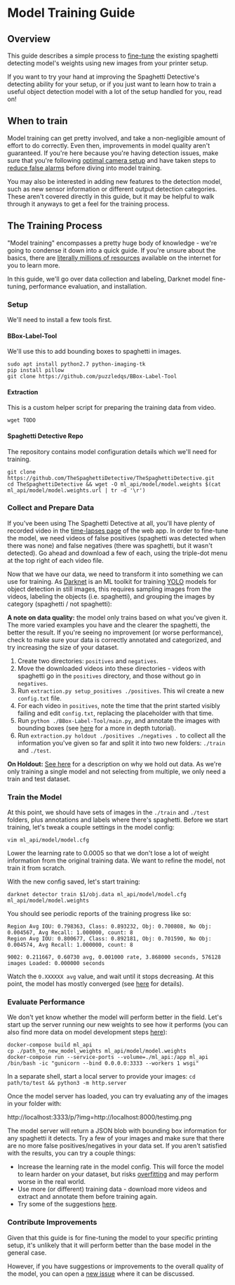 # Model Training Guide

## Overview

This guide describes a simple process to [fine-tune](https://stats.stackexchange.com/a/387095) the existing spaghetti detecting model's weights using new images from your printer setup.

If you want to try your hand at improving the Spaghetti Detective's detecting ability for your setup, or if you just want to learn how to train a useful
object detection model with a lot of the setup handled for you, read on!

## When to train

Model training can get pretty involved, and take a non-negligible amount of effort to do correctly. Even then, improvements in model quality aren't guaranteed. If you're here because you're having
detection issues, make sure that you're following [optimal camera setup](https://www.thespaghettidetective.com/docs/optimal-camera-setup/) and have taken steps to [reduce false alarms](https://www.thespaghettidetective.com/docs/failure-detection-false-alarms/#what-can-i-do-to-minimize-the-chance-of-false-alarms) before diving into model training.

You may also be interested in adding new features to the detection model, such as new sensor information or different output detection categories. These aren't covered directly in this guide, but it may be helpful to walk through it anyways to
get a feel for the training process.

## The Training Process

"Model training" encompasses a pretty huge body of knowledge - we're going to condense it down into a quick guide. If you're unsure about the basics, there are [literally millions of resources](https://www.google.com/search?q=ml+model+training) available on the internet for you to learn more.

In this guide, we'll go over data collection and labeling, Darknet model fine-tuning, performance evaluation, and installation.

### Setup

We'll need to install a few tools first.

#### BBox-Label-Tool

We'll use this to add bounding boxes to spaghetti in images.

```shell
sudo apt install python2.7 python-imaging-tk
pip install pillow
git clone https://github.com/puzzledqs/BBox-Label-Tool
```

#### Extraction

This is a custom helper script for preparing the training data from video.

```shell
wget TODO
```

#### Spaghetti Detective Repo

The repository contains model configuration details which we'll need for training.

```shell
git clone https://github.com/TheSpaghettiDetective/TheSpaghettiDetective.git
cd TheSpaghettiDetective && wget -O ml_api/model/model.weights $(cat ml_api/model/model.weights.url | tr -d '\r')
```

### Collect and Prepare Data

If you've been using The Spaghetti Detective at all, you'll have plenty of recorded video in the [time-lapses page](https://app.thespaghettidetective.com/prints/) of the web app. In order to fine-tune the model, we need videos of false positives (spaghetti was detected when there was none) and false negatives (there was spaghetti, but it wasn't detected). Go ahead and download a few of each, using the triple-dot menu at the top right of each video file. 


Now that we have our data, we need to transform it into something we can use for training. As [Darknet](https://github.com/AlexeyAB/darknet) is an ML toolkit for training [YOLO](https://pjreddie.com/darknet/yolo/) models for object detection in still images, this requires sampling images from the videos, labeling the objects (i.e. spaghetti), and grouping the images by category (spaghetti / not spaghetti):
 
**A note on data quality:** the model only trains based on what you've given it. The more varied examples you have and the clearer the spaghetti, the better the result. If you're seeing no improvement (or worse performance), check to make sure your data is correctly annotated and categorized, and try increasing the size of your dataset.

1. Create two directories: `positives` and `negatives`. 
2. Move the downloaded videos into these directories - videos with spaghetti go in the `positives` directory, and those without go in `negatives`.
3. Run `extraction.py setup_positives ./positives`. This wil create a new `config.txt` file.
4. For each video in `positives`, note the time that the print started visibly failing and edit `config.txt`, replacing the placeholder with that time.
5. Run `python ./BBox-Label-Tool/main.py`, and annotate the images with bounding boxes (see [here](https://texas-aerial-robotics.github.io/md_yoloTraining.html) for a more in depth tutorial).
6. Run `extraction.py holdout ./positives ./negatives .` to collect all the information you've given so far and split it into two new folders: `./train` and `./test`. 

**On Holdout:** [See here](https://vitalflux.com/hold-out-method-for-training-machine-learning-model/) for a description on why we hold out data. As we're only training a single model and not selecting from multiple, we only need a train and test dataset.

### Train the Model

At this point, we should have sets of images in the `./train` and `./test` folders, plus annotations and labels where there's spaghetti. Before we start training, let's tweak a couple settings in the model config:

```shell
vim ml_api/model/model.cfg
```

Lower the learning rate to 0.0005 so that we don't lose a lot of weight information from the original training data. We want to refine the model, not train it from scratch.

With the new config saved, let's start training:

```shell
darknet detector train $1/obj.data ml_api/model/model.cfg ml_api/model/model.weights
```

You should see periodic reports of the training progress like so:
```
Region Avg IOU: 0.798363, Class: 0.893232, Obj: 0.700808, No Obj: 0.004567, Avg Recall: 1.000000, count: 8 
Region Avg IOU: 0.800677, Class: 0.892181, Obj: 0.701590, No Obj: 0.004574, Avg Recall: 1.000000, count: 8

9002: 0.211667, 0.60730 avg, 0.001000 rate, 3.868000 seconds, 576128 images Loaded: 0.000000 seconds
```

Watch the `0.XXXXXX avg` value, and wait until it stops decreasing. At this point, the model has mostly converged (see [here](https://github.com/AlexeyAB/darknet#when-should-i-stop-training) for details).

### Evaluate Performance

We don't yet know whether the model will perform better in the field. Let's start up the server running our new weights to see how it performs (you can also find more data on model development steps [here](https://github.com/TheSpaghettiDetective/TheSpaghettiDetective/blob/master/docs/model_development.md)):

```
docker-compose build ml_api
cp ./path_to_new_model_weights ml_api/model/model.weights
docker-compose run --service-ports --volume=./ml_api:/app ml_api /bin/bash -ic "gunicorn --bind 0.0.0.0:3333 --workers 1 wsgi"
```

In a separate shell, start a local server to provide your images: `cd path/to/test && python3 -m http.server`

Once the model server has loaded, you can try evaluating any of the images in your folder with:

http://localhost:3333/p/?img=http://localhost:8000/testimg.png

The model server will return a JSON blob with bounding box information for any spaghetti it detects. Try a few of your images and make sure that there are no more false positives/negatives in your data set. If you aren't satisfied with the results, you can try a couple things:

* Increase the learning rate in the model config. This will force the model to learn harder on your dataset, but risks [overfitting](https://elitedatascience.com/overfitting-in-machine-learning) and may perform worse in the real world.
* Use more (or different) training data - download more videos and extract and annotate them before training again.
* Try some of the suggestions [here](https://github.com/AlexeyAB/darknet#how-to-improve-object-detection).

### Contribute Improvements

Given that this guide is for fine-tuning the model to your specific printing setup, it's unlikely that it will perform better than the base model in the general case. 

However, if you have suggestions or improvements to the overall quality of the model, you can open a [new issue](https://github.com/TheSpaghettiDetective/TheSpaghettiDetective/issues/new/choose) where it can be discussed. 


